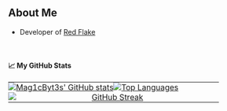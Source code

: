 ## About Me

- Developer of <a href="https://github.com/Red-Flake/red-flake-nix">Red Flake</a>

<br>

#### &#x1f4c8; My GitHub Stats

<!-- prettier-ignore-start -->
<table style="border-collapse: collapse; border: none;">
  <tr style="background-color: transparent;">
    <td style="border: none; padding: 0; background-color: transparent; width: 50%;">
      <a href="https://github.com/anuraghazra/github-readme-stats">
        <img src="https://github-readme-stats.vercel.app/api?username=Mag1cByt3s&show=reviews,discussions_started,discussions_answered,prs_merged,prs_merged_percentage&show_icons=true&theme=tokyonight" alt="Mag1cByt3s' GitHub stats" style="max-width: 100%; display: block;">
      </a>
    </td>
    <td style="border: none; padding: 0; background-color: transparent; width: 50%;">
      <a href="https://github.com/anuraghazra/github-readme-stats">
        <img src="https://github-readme-stats.vercel.app/api/top-langs/?username=Mag1cByt3s&langs_count=8&size_weight=0.5&count_weight=0.5&theme=tokyonight&layout=compact" alt="Top Languages" style="max-width: 100%; display: block;">
      </a>
    </td>
  </tr>
  <tr style="background-color: transparent;">
    <td colspan="2" align="center" style="border: none; padding: 0; background-color: transparent;">
      <a href="https://git.io/streak-stats">
        <img src="https://streak-stats.demolab.com/?user=Mag1cByt3s&theme=tokyonight" alt="GitHub Streak" style="max-width: 100%; display: block;">
      </a>
    </td>
  </tr>
</table>
<!-- prettier-ignore-end -->
